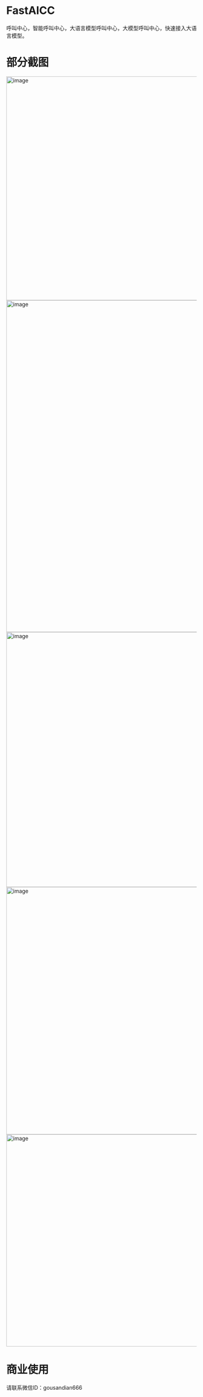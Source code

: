 # FastAICC
呼叫中心，智能呼叫中心，大语言模型呼叫中心，大模型呼叫中心，快速接入大语言模型。

# 部分截图
<img width="1353" height="591" alt="image" src="https://github.com/user-attachments/assets/1465416a-316f-4763-bbd4-b7023644707e" />
<img width="1772" height="876" alt="image" src="https://github.com/user-attachments/assets/62133e5c-749e-4df9-b74a-2257cabd2be2" />
<img width="1298" height="673" alt="image" src="https://github.com/user-attachments/assets/4868b8ba-7110-4645-bf95-78e398334257" />
<img width="1319" height="653" alt="image" src="https://github.com/user-attachments/assets/3cd5205d-6834-4738-b79b-df9b1cb2588a" />
<img width="1356" height="560" alt="image" src="https://github.com/user-attachments/assets/12cc82e3-47f3-4ab9-94c5-88198aead4bd" />

# 商业使用
请联系微信ID：gousandian666

